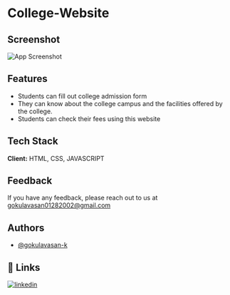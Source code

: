 # College-Website

## Screenshot

![App Screenshot](https://i.ibb.co/ngzvB02/pic11.png)


## Features

- Students can fill out college admission form
- They can know about the college campus and the facilities offered by the college.
- Students can check their fees using this website




## Tech Stack

**Client:** HTML, CSS, JAVASCRIPT



## Feedback

If you have any feedback, please reach out to us at gokulavasan01282002@gmail.com


## Authors

- [@gokulavasan-k](https://github.com/gokulavasan-k)


## 🔗 Links
[![linkedin]()](https://www.linkedin.com/in/gokula-vasan-k-0b42a730b?utm_source=share&utm_campaign=share_via&utm_content=profile&utm_medium=android_app)


